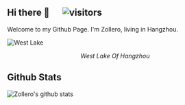 ## Hi there 👋 &nbsp;&nbsp;&nbsp;&nbsp; ![visitors](https://visitor-badge.laobi.icu/badge?page_id=github/zollero)

Welcome to my Github Page. I'm Zollero, living in Hangzhou.

![West Lake](https://view.didistatic.com/static/dcms/olv82rdkj9igprf_5921x2319_compress.jpeg)
<p align="center"><i>West Lake Of Hangzhou</i></>

<!--
**zollero/zollero** is a ✨ _special_ ✨ repository because its `README.md` (this file) appears on your GitHub profile.

Here are some ideas to get you started:

- 🔭 I’m currently working on ...
- 🌱 I’m currently learning ...
- 👯 I’m looking to collaborate on ...
- 🤔 I’m looking for help with ...
- 💬 Ask me about ...
- 📫 How to reach me: ...
- 😄 Pronouns: ...
- ⚡ Fun fact: ...
-->

## Github Stats

![Zollero's github stats](https://github-readme-stats.vercel.app/api?username=zollero&show_icons=true)
